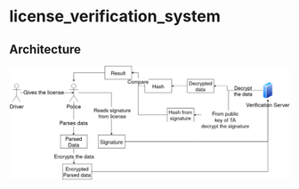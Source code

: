 # license_verification_system

## Architecture
![alt text](https://github.com/00NoisyMime00/license_verification_system/blob/master/architecture/Drivers_license_verification.jpg?raw=true)
